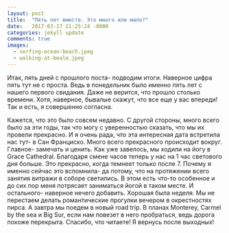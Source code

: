 ```yaml
---
layout: post
title:  "Пять лет вместе. Это много или мало?"
date:   2017-03-17 21:25:24 -0800
categories: jekyll update
comments: true
images:
  - serfing-ocean-beach.jpeg
  - walking-at-beale.jpeg
---
```


Итак, пять дней с прошлого поста- подводим итоги. Наверное цифра пять тут не с проста. Ведь в понедельник было именно пять лет с нашего первого свидания. Даже не верится, что прошло столько времени. Хотя, наверное, бывалые скажут, что все еще у вас впереди! Так и есть, я совершенно согласна. 
<!--separate-->
Кажется, что это было совсем недавно. С другой стороны, много всего было за эти годы, так что могу с уверенностью сказать, что мы их провели прекрасно. И я очень рада, что эта интересная дата встретила нас тут- в Сан Франциско. Много всего прекрасного происходит вокруг. Главное- замечать и ценить.
Как уже завелось, мы ходили на йогу в Grace Cathedral. Благодаря смене часов теперь у нас на 1 час светового дня больше. Это прекрасно, когда темнеет только после 7. Почему я именно сейчас это вспомнила- да потому, что на протяжении всего занятия витражи в соборе светились. В этом есть что-то особенное и до сих пор меня потрясает заниматься йогой в таком месте. 
И остального- наверное нечего добавить. Хорошая была неделя. Мы не перестаем делать романтические прогулки вечером в окрестностях пирса. А завтра мы поедем в новый road trip. В планах Monterey, Carmel by the sea и Big Sur, если нам повезет в него пробраться, ведь дорога похоже перекрыта. 
Спасибо, что читаете! Я вернусь после выходных! 

